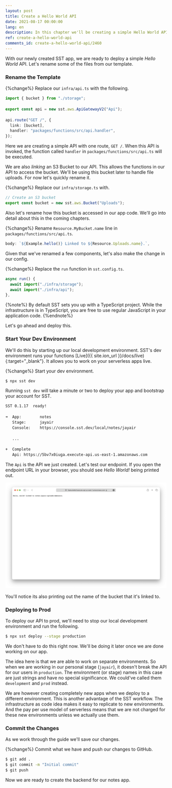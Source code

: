 ```yaml
---
layout: post
title: Create a Hello World API
date: 2021-08-17 00:00:00
lang: en
description: In this chapter we'll be creating a simple Hello World API using SST.
ref: create-a-hello-world-api
comments_id: create-a-hello-world-api/2460
---
```


With our newly created SST app, we are ready to deploy a simple _Hello World_ API. Let's rename some of the files from our template.

### Rename the Template

{%change%} Replace our `infra/api.ts` with the following.

```ts
import { bucket } from "./storage";

export const api = new sst.aws.ApiGatewayV2("Api");

api.route("GET /", {
  link: [bucket],
  handler: "packages/functions/src/api.handler",
});
```

Here we are creating a simple API with one route, `GET /`. When this API is invoked, the function called `handler` in `packages/functions/src/api.ts` will be executed.

We are also _linking_ an S3 Bucket to our API. This allows the functions in our API to access the bucket. We'll be using this bucket later to handle file uploads. For now let's quickly rename it.

{%change%} Replace our `infra/storage.ts` with.

```ts
// Create an S3 bucket
export const bucket = new sst.aws.Bucket("Uploads");
```

Also let's rename how this bucket is accessed in our app code. We'll go into detail about this in the coming chapters.

{%change%} Rename `Resource.MyBucket.name` line in `packages/functions/src/api.ts`.

```ts
body: `${Example.hello()} Linked to ${Resource.Uploads.name}.`,
```

Given that we've renamed a few components, let's also make the change in our config.

{%change%} Replace the `run` function in `sst.config.ts`.

```ts
async run() {
  await import("./infra/storage");
  await import("./infra/api");
},
```

{%note%}
By default SST sets you up with a TypeScript project. While the infrastructure is in TypeScript, you are free to use regular JavaScript in your application code.
{%endnote%}

Let's go ahead and deploy this.

### Start Your Dev Environment

We'll do this by starting up our local development environment. SST's dev environment runs your functions [Live]({{ site.ion_url }}/docs/live){:target="_blank"}. It allows you to work on your serverless apps live.

{%change%} Start your dev environment.

```bash
$ npx sst dev
```

Running `sst dev` will take a minute or two to deploy your app and bootstrap your account for SST.

```txt
SST 0.1.17  ready!

➜  App:        notes
   Stage:      jayair
   Console:    https://console.sst.dev/local/notes/jayair

   ...

+  Complete
   Api: https://5bv7x0iuga.execute-api.us-east-1.amazonaws.com
```

The `Api` is the API we just created. Let's test our endpoint. If you open the endpoint URL in your browser, you should see _Hello World!_ being printed out.

![Serverless Hello World API invoked](/assets/part2/sst-hello-world-api-invoked.png)

You'll notice its also printing out the name of the bucket that it's linked to.

### Deploying to Prod

To deploy our API to prod, we'll need to stop our local development environment and run the following.

```bash
$ npx sst deploy --stage production
```

We don't have to do this right now. We'll be doing it later once we are done working on our app.

The idea here is that we are able to work on separate environments. So when we are working in our personal stage (`jayair`), it doesn't break the API for our users in `production`. The environment (or stage) names in this case are just strings and have no special significance. We could've called them `development` and `prod` instead.

We are however creating completely new apps when we deploy to a different environment. This is another advantage of the SST workflow. The infrastructure as code idea makes it easy to replicate to new environments. And the pay per use model of serverless means that we are not charged for these new environments unless we actually use them.

### Commit the Changes

As we work through the guide we'll save our changes.

{%change%} Commit what we have and push our changes to GitHub.

```bash
$ git add .
$ git commit -m "Initial commit"
$ git push
```

Now we are ready to create the backend for our notes app.
